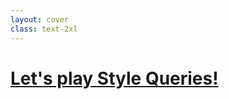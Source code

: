 ```yaml
---
layout: cover
class: text-2xl
---
```


# [Let's play Style Queries!](https://codepen.io/shiralizadeh/pen/YzdVodr)

